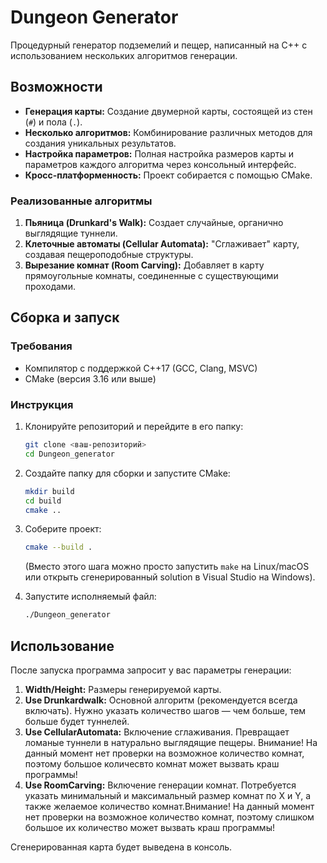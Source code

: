 # Dungeon Generator

Процедурный генератор подземелий и пещер, написанный на C++ с использованием нескольких алгоритмов генерации.

## Возможности

- **Генерация карты:** Создание двумерной карты, состоящей из стен (`#`) и пола (`.`).
- **Несколько алгоритмов:** Комбинирование различных методов для создания уникальных результатов.
- **Настройка параметров:** Полная настройка размеров карты и параметров каждого алгоритма через консольный интерфейс.
- **Кросс-платформенность:** Проект собирается с помощью CMake.

### Реализованные алгоритмы

1.  **Пьяница (Drunkard's Walk):** Создает случайные, органично выглядящие туннели.
2.  **Клеточные автоматы (Cellular Automata):** "Сглаживает" карту, создавая пещероподобные структуры.
3.  **Вырезание комнат (Room Carving):** Добавляет в карту прямоугольные комнаты, соединенные с существующими проходами.

## Сборка и запуск

### Требования

- Компилятор с поддержкой C++17 (GCC, Clang, MSVC)
- CMake (версия 3.16 или выше)

### Инструкция

1.  Клонируйте репозиторий и перейдите в его папку:
    ```bash
    git clone <ваш-репозиторий>
    cd Dungeon_generator
    ```

2.  Создайте папку для сборки и запустите CMake:
    ```bash
    mkdir build
    cd build
    cmake ..
    ```

3.  Соберите проект:
    ```bash
    cmake --build .
    ```
    (Вместо этого шага можно просто запустить `make` на Linux/macOS или открыть сгенерированный solution в Visual Studio на Windows).

4.  Запустите исполняемый файл:
    ```bash
    ./Dungeon_generator
    ```

## Использование

После запуска программа запросит у вас параметры генерации:

1.  **Width/Height:** Размеры генерируемой карты.
2.  **Use Drunkardwalk:** Основной алгоритм (рекомендуется всегда включать). Нужно указать количество шагов — чем больше, тем больше будет туннелей.
3.  **Use CellularAutomata:** Включение сглаживания. Превращает ломаные туннели в натурально выглядящие пещеры. Внимание! На данный момент нет проверки на возможное количество комнат, поэтому большое количесвто комнат может вызвать краш программы!
4.  **Use RoomCarving:** Включение генерации комнат. Потребуется указать минимальный и максимальный размер комнат по X и Y, а также желаемое количество комнат.Внимание! На данный момент нет проверки на возможное количество комнат, поэтому слишком большое их количество может вызвать краш программы!

Сгенерированная карта будет выведена в консоль.
